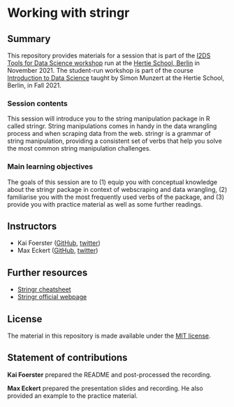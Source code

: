 
# Working with stringr


## Summary

This repository provides materials for a session that is part of the [I2DS Tools for Data Science workshop](https://github.com/intro-to-data-science-21-workshop) run at the [Hertie School, Berlin](https://www.hertie-school.org/en/) in November 2021. The student-run workshop is part of the course [Introduction to Data Science](https://github.com/intro-to-data-science-21) taught by Simon Munzert at the Hertie School, Berlin, in Fall 2021.

### Session contents

This session will introduce you to the string manipulation package in R called stringr. String manipulations comes in handy in the data wrangling process and when scraping data from the web. stringr is a grammar of string manipulation, providing a consistent set of verbs that help you solve the most common string manipulation challenges. 

### Main learning objectives

The goals of this session are to (1) equip you with conceptual knowledge about the stringr package in context of webscraping and data wrangling, (2) familiarise you with the most frequently used verbs of the package, and (3) provide you with practice material as well as some further readings.


## Instructors

- Kai Foerster ([GitHub](https://github.com/kaifoerster), [twitter](https://twitter.com/kai_foe))
- Max Eckert ([GitHub](https://github.com/m-b-e), [twitter](https://twitter.com/mabrec1))


## Further resources

- [Stringr cheatsheet](https://github.com/rstudio/cheatsheets/raw/master/strings.pdf)
- [Stringr official webpage](https://stringr.tidyverse.org/)


## License

The material in this repository is made available under the [MIT license](http://opensource.org/licenses/mit-license.php). 

## Statement of contributions

**Kai Foerster** prepared the README and post-processed the recording.

**Max Eckert** prepared the presentation slides and recording. He also provided an example to the practice material.


